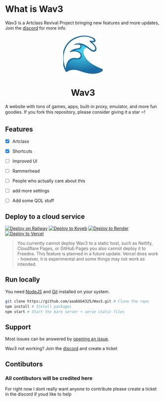 # What is Wav3
Wav3 is a Artclass Revival Project bringing new features and more updates, Join the [discord](https://discord.gg/gDby3vkCtJ) for more info

<div align="center">
  <img src="public/assets/images/icon.png" />
  <h1>Wav3</h1>
</div>
A website with tons of games, apps, built-in proxy, emulator, and more fun goodies. If you fork this repository, please consider giving it a star ⭐!

## Features
- [x] Artclass 
- [x] Shortcuts
- [ ] Improved UI
- [ ] Rammerhead
- [ ] People who actually care about this
- [ ] add more settings
- [ ] Add some QOL stuff


## Deploy to a cloud service
[![Deploy on Railway](https://binbashbanana.github.io/deploy-buttons/buttons/remade/railway.svg)](https://railway.app/new/template?template=https://github.com/aaabbb4325/Wav3)
[![Deploy to Koyeb](https://binbashbanana.github.io/deploy-buttons/buttons/remade/koyeb.svg)](https://app.koyeb.com/deploy?type=git&repository=github.com/aaabbb4325/Wav3&branch=main&name=v4)
[![Deploy to Render](https://binbashbanana.github.io/deploy-buttons/buttons/remade/render.svg)](https://render.com/deploy?repo=https://github.com/aaabbb4325/Wav3)
[![Deploy to Vercel](https://binbashbanana.github.io/deploy-buttons/buttons/remade/vercel.svg)](https://vercel.com/new/clone?repository-url=https://github.com/aaabbb4325/Wav3)

> You currently cannot deploy Wav3 to a static host, such as Netlify, Cloudflare Pages, or GitHub Pages you also cannot deploy it to Freedns. This feature is planned in a future update. Vercel does work - however, it is experimental and some things may not work as intended.

## Run locally

You need [NodeJS](https://nodejs.org) and [Git](https://git-scm.com/download) installed on your system.

````bash
git clone https://github.com/aaabbb4325/Wav3.git # Clone the repo
npm install # Install packages
npm start # Start the bare server + serve static files
````

## Support
Most issues can be answered by [opening an issue](https://github.com/aaabbb4325/Wav3/issues).

Wav3 not working? Join the [discord](https://discord.gg/gDby3vkCtJ) and create a ticket

## Contibutors
### All contibutors will be credited here
For right now I dont really want anyone to contribute please create a ticket in the discord if youd like to help
